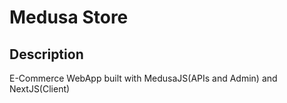 # Medusa Store

## Description
E-Commerce WebApp built with MedusaJS(APIs and Admin) and NextJS(Client)
